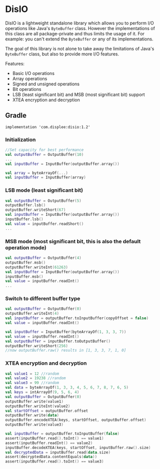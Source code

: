 # DisIO
DisIO is a lightweight standalone library which allows you to perform I/O operations like Java's `ByteBuffer` class. However the implementations of this class are all package-private and thus limits the usage of it. For example: you can't extend the `ByteBuffer` or any of its implementations.

The goal of this library is not alone to take away the limitations of Java's `ByteBuffer` class, but also to provide more I/O features.

Features:
* Basic I/O operations
* Array operations
* Signed and unsigned operations
* Bit operations
* LSB (least significant bit) and MSB (most significant bit) support
* XTEA encryption and decryption

## Gradle
```
implementation 'com.displee:disio:1.2'
```

### Initialization
```Kotlin
//Set capacity for best performance
val outputBuffer = OutputBuffer(10)
...
val inputBuffer = InputBuffer(outputBuffer.array())
```
```kotlin
val array = byteArrayOf(...)
val inputBuffer = InputBuffer(array)
```

### LSB mode (least significant bit)
```kotlin
val outputBuffer = OutputBuffer(5)
outputBuffer.lsb()
outputBuffer.writeShort(67)
val inputBuffer = InputBuffer(outputBuffer.array())
inputBuffer.lsb()
val value = inputBuffer.readShort()
...
```

### MSB mode (most significant bit, this is also the default operation mode)
```kotlin
val outputBuffer = OutputBuffer(4)
outputBuffer.msb()
outputBuffer.writeInt(61263)
val inputBuffer = InputBuffer(outputBuffer.array())
inputBuffer.msb()
val value = inputBuffer.readInt()
...
```

### Switch to different buffer type
```kotlin
val outputBuffer = OutputBuffer(0)
outputBuffer.writeInt(4)
val inputBuffer = outputBuffer.toInputBuffer(copyOffset = false)
val value = inputBuffer.readInt()

val inputBuffer = InputBuffer(byteArrayOf(1, 3, 3, 7))
val value = inputBuffer.readInt()
val outputBuffer = inputBuffer.toOutputBuffer()
outputBuffer.writeShort(256)
//now outputBuffer.raw() results in [1, 3, 3, 7, 1, 0]
```

### XTEA encryption and decryption
```kotlin
val value1 = 12 //random
val value2 = 19238 //random
val value3 = 99 //random
val data = byteArrayOf(1, 3, 3, 4, 5, 6, 7, 8, 7, 6, 5)
val keys = intArrayOf(9, 5, 6, 4)
val outputBuffer = OutputBuffer(0)
outputBuffer.write(value1)
outputBuffer.writeInt(value2)
val startOffset = outputBuffer.offset
outputBuffer.write(data)
outputBuffer.encodeXTEA(keys, startOffset, outputBuffer.offset)
outputBuffer.write(value3)

val inputBuffer = outputBuffer.toInputBuffer(false)
assert(inputBuffer.read().toInt() == value1)
assert(inputBuffer.readInt() == value2)
inputBuffer.decodeXTEA(keys, startOffset, inputBuffer.raw().size)
val decryptedData = inputBuffer.read(data.size)
assert(decryptedData.contentEquals(data))
assert(inputBuffer.read().toInt() == value3)
```